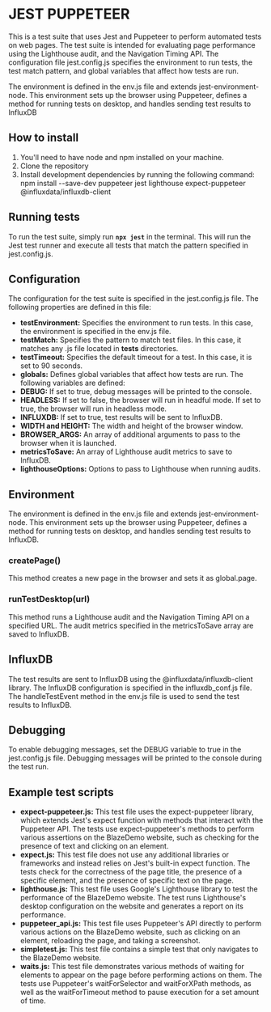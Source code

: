 # JEST PUPPETEER

This is a test suite that uses Jest and Puppeteer to perform automated tests on web pages. The test suite is intended for evaluating page performance using the Lighthouse audit, and the Navigation Timing API.
The configuration file jest.config.js specifies the environment to run tests, the test match pattern, and global variables that affect how tests are run.

The environment is defined in the env.js file and extends jest-environment-node. This environment sets up the browser using Puppeteer, defines a method for running tests on desktop, and handles sending test results to InfluxDB

## How to install
1) You'll need to have node and npm installed on your machine.
2) Clone the repository
3) Install development dependencies by running the following command: npm install --save-dev puppeteer jest lighthouse expect-puppeteer @influxdata/influxdb-client


## Running tests
To run the test suite, simply run **`npx jest`** in the terminal. This will run the Jest test runner and execute all tests that match the pattern specified in jest.config.js.

## Configuration
The configuration for the test suite is specified in the jest.config.js file. The following properties are defined in this file:

- **testEnvironment:** Specifies the environment to run tests. In this case, the environment is specified in the env.js file.
- **testMatch:** Specifies the pattern to match test files. In this case, it matches any .js file located in __tests__ directories.
- **testTimeout:** Specifies the default timeout for a test. In this case, it is set to 90 seconds.
- **globals:** Defines global variables that affect how tests are run. The following variables are defined:
- **DEBUG:** If set to true, debug messages will be printed to the console.
- **HEADLESS:** If set to false, the browser will run in headful mode. If set to true, the browser will run in headless mode.
- **INFLUXDB:** If set to true, test results will be sent to InfluxDB.
- **WIDTH and HEIGHT:** The width and height of the browser window.
- **BROWSER_ARGS:** An array of additional arguments to pass to the browser when it is launched.
- **metricsToSave:** An array of Lighthouse audit metrics to save to InfluxDB.
- **lighthouseOptions:** Options to pass to Lighthouse when running audits.


## Environment
The environment is defined in the env.js file and extends jest-environment-node. This environment sets up the browser using Puppeteer, defines a method for running tests on desktop, and handles sending test results to InfluxDB.

### createPage()
This method creates a new page in the browser and sets it as global.page.

### runTestDesktop(url)
This method runs a Lighthouse audit and the Navigation Timing API on a specified URL. The audit metrics specified in the metricsToSave array are saved to InfluxDB.

## InfluxDB
The test results are sent to InfluxDB using the @influxdata/influxdb-client library. The InfluxDB configuration is specified in the influxdb_conf.js file. The handleTestEvent method in the env.js file is used to send the test results to InfluxDB.

## Debugging
To enable debugging messages, set the DEBUG variable to true in the jest.config.js file. Debugging messages will be printed to the console during the test run.

## Example test scripts
- **expect-puppeteer.js:** This test file uses the expect-puppeteer library, which extends Jest's expect function with methods that interact with the Puppeteer API. The tests use expect-puppeteer's methods to perform various assertions on the BlazeDemo website, such as checking for the presence of text and clicking on an element.
- **expect.js:** This test file does not use any additional libraries or frameworks and instead relies on Jest's built-in expect function. The tests check for the correctness of the page title, the presence of a specific element, and the presence of specific text on the page.
- **lighthouse.js:** This test file uses Google's Lighthouse library to test the performance of the BlazeDemo website. The test runs Lighthouse's desktop configuration on the website and generates a report on its performance.
- **puppeteer_api.js:** This test file uses Puppeteer's API directly to perform various actions on the BlazeDemo website, such as clicking on an element, reloading the page, and taking a screenshot.
- **simpletest.js:** This test file contains a simple test that only navigates to the BlazeDemo website.
- **waits.js:** This test file demonstrates various methods of waiting for elements to appear on the page before performing actions on them. The tests use Puppeteer's waitForSelector and waitForXPath methods, as well as the waitForTimeout method to pause execution for a set amount of time.

